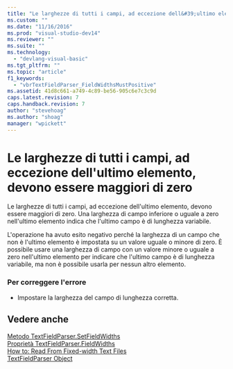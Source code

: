 ```yaml
---
title: "Le larghezze di tutti i campi, ad eccezione dell&#39;ultimo elemento, devono essere maggiori di zero | Microsoft Docs"
ms.custom: ""
ms.date: "11/16/2016"
ms.prod: "visual-studio-dev14"
ms.reviewer: ""
ms.suite: ""
ms.technology: 
  - "devlang-visual-basic"
ms.tgt_pltfrm: ""
ms.topic: "article"
f1_keywords: 
  - "vbrTextFieldParser_FieldWidthsMustPositive"
ms.assetid: 41d8c661-a749-4c89-be56-905c6e7c3c9d
caps.latest.revision: 7
caps.handback.revision: 7
author: "stevehoag"
ms.author: "shoag"
manager: "wpickett"
---
```

# Le larghezze di tutti i campi, ad eccezione dell&#39;ultimo elemento, devono essere maggiori di zero
Le larghezze di tutti i campi, ad eccezione dell'ultimo elemento, devono essere maggiori di zero. Una larghezza di campo inferiore o uguale a zero nell'ultimo elemento indica che l'ultimo campo è di lunghezza variabile.  
  
 L'operazione ha avuto esito negativo perché la larghezza di un campo che non è l'ultimo elemento è impostata su un valore uguale o minore di zero. È possibile usare una larghezza di campo con un valore minore o uguale a zero nell'ultimo elemento per indicare che l'ultimo campo è di lunghezza variabile, ma non è possibile usarla per nessun altro elemento.  
  
### Per correggere l'errore  
  
-   Impostare la larghezza del campo di lunghezza corretta.  
  
## Vedere anche  
 [Metodo TextFieldParser.SetFieldWidths](http://msdn.microsoft.com/it-it/958fed9f-e0f3-4fc5-83b4-386156bdf036)   
 [Proprietà TextFieldParser.FieldWidths](http://msdn.microsoft.com/it-it/c6985360-60c6-494e-89e7-43b6b73f2597)   
 [How to: Read From Fixed\-width Text Files](../Topic/How%20to:%20Read%20From%20Fixed-width%20Text%20Files%20in%20Visual%20Basic.md)   
 [TextFieldParser Object](/dotnet/visual-basic/language-reference/objects/textfieldparser-object)